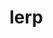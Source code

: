 # lerp

<!-- TODO-START
TODO: Fill short description here.

## Type signature

TODO: Fill type signature down below.

```
any ⇒ any
```

## Examples

TODO: List at least one example down below.

```javascript
lerp(); // ⇒ TODO
```

## Questions

TODO: List questions that may this function answers.
TODO-END -->
